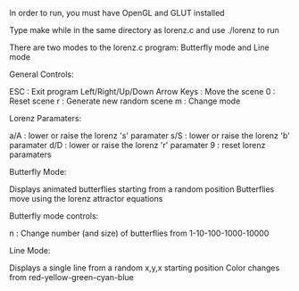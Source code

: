 In order to run, you must have OpenGL and GLUT installed

Type make while in the same directory as lorenz.c and use ./lorenz to run


There are two modes to the lorenz.c program:
Butterfly mode and Line mode

General Controls:

ESC : Exit program
Left/Right/Up/Down Arrow Keys : Move the scene
0 : Reset scene
r : Generate new random scene
m : Change mode


Lorenz Paramaters:

a/A : lower or raise the lorenz 's' paramater
s/S : lower or raise the lorenz 'b' paramater
d/D : lower or raise the lorenz 'r' paramater
9 : reset lorenz paramaters


Butterfly Mode:

Displays animated butterflies starting from a random position
Butterflies move using the lorenz attractor equations


Butterfly mode controls:

n : Change number (and size) of butterflies from 1-10-100-1000-10000



Line Mode:

Displays a single line from a random x,y,x starting position
Color changes from red-yellow-green-cyan-blue

